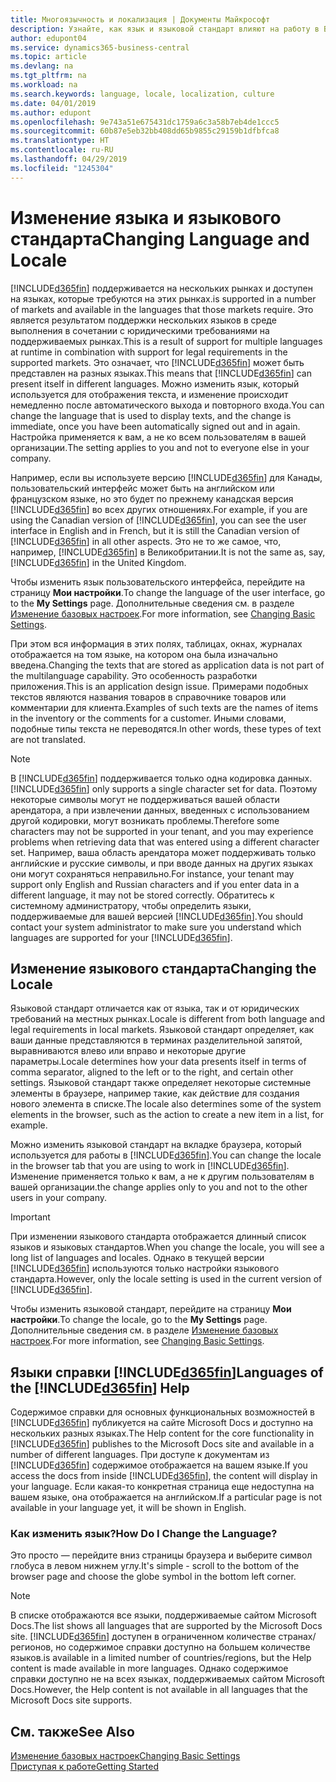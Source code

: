 ```yaml
---
title: Многоязычность и локализация | Документы Майкрософт
description: Узнайте, как язык и языковой стандарт влияют на работу в Business Central.
author: edupont04
ms.service: dynamics365-business-central
ms.topic: article
ms.devlang: na
ms.tgt_pltfrm: na
ms.workload: na
ms.search.keywords: language, locale, localization, culture
ms.date: 04/01/2019
ms.author: edupont
ms.openlocfilehash: 9e743a51e675431dc1759a6c3a58b7eb4de1ccc5
ms.sourcegitcommit: 60b87e5eb32bb408dd65b9855c29159b1dfbfca8
ms.translationtype: HT
ms.contentlocale: ru-RU
ms.lasthandoff: 04/29/2019
ms.locfileid: "1245304"
---
```

# <a name="changing-language-and-locale"></a><span data-ttu-id="c8513-103">Изменение языка и языкового стандарта</span><span class="sxs-lookup"><span data-stu-id="c8513-103">Changing Language and Locale</span></span>

[!INCLUDE[d365fin](includes/d365fin_md.md)] <span data-ttu-id="c8513-104">поддерживается на нескольких рынках и доступен на языках, которые требуются на этих рынках.</span><span class="sxs-lookup"><span data-stu-id="c8513-104">is supported in a number of markets and available in the languages that those markets require.</span></span> <span data-ttu-id="c8513-105">Это является результатом поддержки нескольких языков в среде выполнения в сочетании с юридическими требованиями на поддерживаемых рынках.</span><span class="sxs-lookup"><span data-stu-id="c8513-105">This is a result of support for multiple languages at runtime in combination with support for legal requirements in the supported markets.</span></span> <span data-ttu-id="c8513-106">Это означает, что [!INCLUDE[d365fin](includes/d365fin_md.md)] может быть представлен на разных языках.</span><span class="sxs-lookup"><span data-stu-id="c8513-106">This means that [!INCLUDE[d365fin](includes/d365fin_md.md)] can present itself in different languages.</span></span> <span data-ttu-id="c8513-107">Можно изменить язык, который используется для отображения текста, и изменение происходит немедленно после автоматического выхода и повторного входа.</span><span class="sxs-lookup"><span data-stu-id="c8513-107">You can change the language that is used to display texts, and the change is immediate, once you have been automatically signed out and in again.</span></span> <span data-ttu-id="c8513-108">Настройка применяется к вам, а не ко всем пользователям в вашей организации.</span><span class="sxs-lookup"><span data-stu-id="c8513-108">The setting applies to you and not to everyone else in your company.</span></span>  

<span data-ttu-id="c8513-109">Например, если вы используете версию [!INCLUDE[d365fin](includes/d365fin_md.md)] для Канады, пользовательский интерфейс может быть на английском или французском языке, но это будет по прежнему канадская версия [!INCLUDE[d365fin](includes/d365fin_md.md)] во всех других отношениях.</span><span class="sxs-lookup"><span data-stu-id="c8513-109">For example, if you are using the Canadian version of [!INCLUDE[d365fin](includes/d365fin_md.md)], you can see the user interface in English and in French, but it is still the Canadian version of [!INCLUDE[d365fin](includes/d365fin_md.md)] in all other aspects.</span></span> <span data-ttu-id="c8513-110">Это не то же самое, что, например, [!INCLUDE[d365fin](includes/d365fin_md.md)] в Великобритании.</span><span class="sxs-lookup"><span data-stu-id="c8513-110">It is not the same as, say, [!INCLUDE[d365fin](includes/d365fin_md.md)] in the United Kingdom.</span></span>  

<span data-ttu-id="c8513-111">Чтобы изменить язык пользовательского интерфейса, перейдите на страницу **Мои настройки**.</span><span class="sxs-lookup"><span data-stu-id="c8513-111">To change the language of the user interface, go to the **My Settings** page.</span></span> <span data-ttu-id="c8513-112">Дополнительные сведения см. в разделе [Изменение базовых настроек](ui-change-basic-settings.md#language).</span><span class="sxs-lookup"><span data-stu-id="c8513-112">For more information, see [Changing Basic Settings](ui-change-basic-settings.md#language).</span></span>  

<span data-ttu-id="c8513-113">При этом вся информация в этих полях, таблицах, окнах, журналах отображается на том языке, на котором она была изначально введена.</span><span class="sxs-lookup"><span data-stu-id="c8513-113">Changing the texts that are stored as application data is not part of the multilanguage capability.</span></span> <span data-ttu-id="c8513-114">Это особенность разработки приложения.</span><span class="sxs-lookup"><span data-stu-id="c8513-114">This is an application design issue.</span></span> <span data-ttu-id="c8513-115">Примерами подобных текстов являются названия товаров в справочнике товаров или комментарии для клиента.</span><span class="sxs-lookup"><span data-stu-id="c8513-115">Examples of such texts are the names of items in the inventory or the comments for a customer.</span></span> <span data-ttu-id="c8513-116">Иными словами, подобные типы текста не переводятся.</span><span class="sxs-lookup"><span data-stu-id="c8513-116">In other words, these types of text are not translated.</span></span>  

> [!NOTE]  
> <span data-ttu-id="c8513-117">В [!INCLUDE[d365fin](includes/d365fin_md.md)] поддерживается только одна кодировка данных.</span><span class="sxs-lookup"><span data-stu-id="c8513-117">[!INCLUDE[d365fin](includes/d365fin_md.md)] only supports a single character set for data.</span></span> <span data-ttu-id="c8513-118">Поэтому некоторые символы могут не поддерживаться вашей области арендатора, а при извлечении данных, введенных с использованием другой кодировки, могут возникать проблемы.</span><span class="sxs-lookup"><span data-stu-id="c8513-118">Therefore some characters may not be supported in your tenant, and you may experience problems when retrieving data that was entered using a different character set.</span></span> <span data-ttu-id="c8513-119">Например, ваша область арендатора может поддерживать только английские и русские символы, и при вводе данных на других языках они могут сохраняться неправильно.</span><span class="sxs-lookup"><span data-stu-id="c8513-119">For instance, your tenant may support only English and Russian characters and if you enter data in a different language, it may not be stored correctly.</span></span> <span data-ttu-id="c8513-120">Обратитесь к системному администратору, чтобы определить языки, поддерживаемые для вашей версией [!INCLUDE[d365fin](includes/d365fin_md.md)].</span><span class="sxs-lookup"><span data-stu-id="c8513-120">You should contact your system administrator to make sure you understand which languages are supported for your [!INCLUDE[d365fin](includes/d365fin_md.md)].</span></span>  

## <a name="changing-the-locale"></a><span data-ttu-id="c8513-121">Изменение языкового стандарта</span><span class="sxs-lookup"><span data-stu-id="c8513-121">Changing the Locale</span></span>
<span data-ttu-id="c8513-122">Языковой стандарт отличается как от языка, так и от юридических требований на местных рынках.</span><span class="sxs-lookup"><span data-stu-id="c8513-122">Locale is different from both language and legal requirements in local markets.</span></span> <span data-ttu-id="c8513-123">Языковой стандарт определяет, как ваши данные представляются в терминах разделительной запятой, выравниваются влево или вправо и некоторые другие параметры.</span><span class="sxs-lookup"><span data-stu-id="c8513-123">Locale determines how your data presents itself in terms of comma separator, aligned to the left or to the right, and certain other settings.</span></span> <span data-ttu-id="c8513-124">Языковой стандарт также определяет некоторые системные элементы в браузере, например такие, как действие для создания нового элемента в списке.</span><span class="sxs-lookup"><span data-stu-id="c8513-124">The locale also determines some of the system elements in the browser, such as the action to create a new item in a list, for example.</span></span>  

<span data-ttu-id="c8513-125">Можно изменить языковой стандарт на вкладке браузера, который используется для работы в [!INCLUDE[d365fin](includes/d365fin_md.md)].</span><span class="sxs-lookup"><span data-stu-id="c8513-125">You can change the locale in the browser tab that you are using to work in [!INCLUDE[d365fin](includes/d365fin_md.md)].</span></span> <span data-ttu-id="c8513-126">Изменение применяется только к вам, а не к другим пользователям в вашей организации.</span><span class="sxs-lookup"><span data-stu-id="c8513-126">the change applies only to you and not to the other users in your company.</span></span>  

> [!IMPORTANT]  
>  <span data-ttu-id="c8513-127">При изменении языкового стандарта отображается длинный список языков и языковых стандартов.</span><span class="sxs-lookup"><span data-stu-id="c8513-127">When you change the locale, you will see a long list of languages and locales.</span></span> <span data-ttu-id="c8513-128">Однако в текущей версии [!INCLUDE[d365fin](includes/d365fin_md.md)] используются только настройки языкового стандарта.</span><span class="sxs-lookup"><span data-stu-id="c8513-128">However, only the locale setting is used in the current version of [!INCLUDE[d365fin](includes/d365fin_md.md)].</span></span>  

<span data-ttu-id="c8513-129">Чтобы изменить языковой стандарт, перейдите на страницу **Мои настройки**.</span><span class="sxs-lookup"><span data-stu-id="c8513-129">To change the locale, go to the **My Settings** page.</span></span> <span data-ttu-id="c8513-130">Дополнительные сведения см. в разделе [Изменение базовых настроек](ui-change-basic-settings.md).</span><span class="sxs-lookup"><span data-stu-id="c8513-130">For more information, see [Changing Basic Settings](ui-change-basic-settings.md).</span></span>  

## <a name="languages-of-the-included365finincludesd365finmdmd-help"></a><span data-ttu-id="c8513-131">Языки справки [!INCLUDE[d365fin](includes/d365fin_md.md)]</span><span class="sxs-lookup"><span data-stu-id="c8513-131">Languages of the [!INCLUDE[d365fin](includes/d365fin_md.md)] Help</span></span>
<span data-ttu-id="c8513-132">Содержимое справки для основных функциональных возможностей в [!INCLUDE[d365fin](includes/d365fin_md.md)] публикуется на сайте Microsoft Docs и доступно на нескольких разных языках.</span><span class="sxs-lookup"><span data-stu-id="c8513-132">The Help content for the core functionality in [!INCLUDE[d365fin](includes/d365fin_md.md)] publishes to the Microsoft Docs site and available in a number of different languages.</span></span> <span data-ttu-id="c8513-133">При доступе к документам из [!INCLUDE[d365fin](includes/d365fin_md.md)] содержимое отображается на вашем языке.</span><span class="sxs-lookup"><span data-stu-id="c8513-133">If you access the docs from inside [!INCLUDE[d365fin](includes/d365fin_md.md)], the content will display in your language.</span></span> <span data-ttu-id="c8513-134">Если какая-то конкретная страница еще недоступна на вашем языке, она отображается на английском.</span><span class="sxs-lookup"><span data-stu-id="c8513-134">If a particular page is not available in your language yet, it will be shown in English.</span></span>

### <a name="how-do-i-change-the-language"></a><span data-ttu-id="c8513-135">Как изменить язык?</span><span class="sxs-lookup"><span data-stu-id="c8513-135">How Do I Change the Language?</span></span>
<span data-ttu-id="c8513-136">Это просто — перейдите вниз страницы браузера и выберите символ глобуса в левом нижнем углу.</span><span class="sxs-lookup"><span data-stu-id="c8513-136">It's simple - scroll to the bottom of the browser page and choose the globe symbol in the bottom left corner.</span></span>

> [!NOTE]  
> <span data-ttu-id="c8513-137">В списке отображаются все языки, поддерживаемые сайтом Microsoft Docs.</span><span class="sxs-lookup"><span data-stu-id="c8513-137">The list shows all languages that are supported by the Microsoft Docs site.</span></span> [!INCLUDE[d365fin](includes/d365fin_md.md)] <span data-ttu-id="c8513-138">доступен в ограниченном количестве странах/регионов, но содержимое справки доступно на большем количестве языков.</span><span class="sxs-lookup"><span data-stu-id="c8513-138">is available in a limited number of countries/regions, but the Help content is made available in more languages.</span></span> <span data-ttu-id="c8513-139">Однако содержимое справки доступно не на всех языках, поддерживаемых сайтом Microsoft Docs.</span><span class="sxs-lookup"><span data-stu-id="c8513-139">However, the Help content is not available in all languages that the Microsoft Docs site supports.</span></span>

## <a name="see-also"></a><span data-ttu-id="c8513-140">См. также</span><span class="sxs-lookup"><span data-stu-id="c8513-140">See Also</span></span>  
[<span data-ttu-id="c8513-141">Изменение базовых настроек</span><span class="sxs-lookup"><span data-stu-id="c8513-141">Changing Basic Settings</span></span>](ui-change-basic-settings.md)  
[<span data-ttu-id="c8513-142">Приступая к работе</span><span class="sxs-lookup"><span data-stu-id="c8513-142">Getting Started</span></span>](product-get-started.md)  
